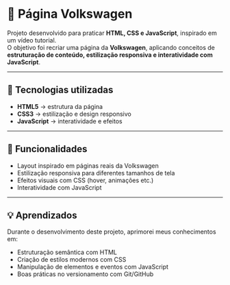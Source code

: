 # 🚗 Página Volkswagen  

Projeto desenvolvido para praticar **HTML, CSS e JavaScript**, inspirado em um vídeo tutorial.  
O objetivo foi recriar uma página da **Volkswagen**, aplicando conceitos de **estruturação de conteúdo, estilização responsiva e interatividade com JavaScript**.  

---

## 🚀 Tecnologias utilizadas
- **HTML5** → estrutura da página  
- **CSS3** → estilização e design responsivo  
- **JavaScript** → interatividade e efeitos  

---

## 🎨 Funcionalidades
- Layout inspirado em páginas reais da Volkswagen  
- Estilização responsiva para diferentes tamanhos de tela  
- Efeitos visuais com CSS (hover, animações etc.)  
- Interatividade com JavaScript  

---

## 💡 Aprendizados
Durante o desenvolvimento deste projeto, aprimorei meus conhecimentos em:  
- Estruturação semântica com HTML  
- Criação de estilos modernos com CSS  
- Manipulação de elementos e eventos com JavaScript  
- Boas práticas no versionamento com Git/GitHub  

